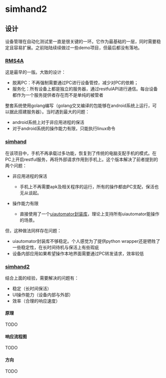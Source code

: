 # simhand2

## 设计

设备管理在自动化测试里一直是很关键的一环。它作为最基础的一层，同时需要稳定且容易扩展。之前陆陆续续做过一些demo项目，但最后都没有落地。

### [RMS4A](https://github.com/williamfzc/RMS4A)

这是最早的一版。大致的设计：

- 脱离PC：不再强制需要通过PC进行设备管控，减少对PC的依赖；
- 服务化：所有设备上都是独立的服务器，通过restfulAPI进行通信。每台设备都作为一个服务提供者存在而不是单纯的被管者

整套系统使用golang编写（golang交叉编译的包能够在android系统上运行，可以据此搭建服务器）。当时遇到最大的问题：

- android系统上对于非应用进程的保活
- 对于android系统的操作能力有限，只能执行linux命令

### [simhand](https://github.com/williamfzc/simhand)

在该项目中，手机不再承载过多功能，恢复到了传统的电脑支配手机的模式。在PC上开启restful服务，再将外部请求作用到手机上。这个版本解决了前者提到的两个问题：

- 非应用进程的保活
    - 手机上不再需要apk及相关程序的运行，所有的操作都由PC支配，保活也无从谈起。

- 操作能力有限
    - 直接使用了一个[uiautomator封装库](https://github.com/openatx/uiautomator2)，理论上支持所有uiautomator能操作的场景。

但，这种做法同样存在问题：

- uiautomator封装库不够稳定。个人感觉为了提供python wrapper还是牺牲了一些稳定性，在长时间待机与保活上有些瑕疵
- 设备内部应用如果希望操作本地界面需要通过PC转发请求，效率较低

### [simhand2](https://github.com/williamfzc/simhand2)

结合上面的经验，需要解决的问题有：

- 稳定（长时间保活）
- UI操作能力（设备内部与外部）
- 效率（合理的响应速度）

#### 原理

TODO

#### 响应流程图

TODO

#### 方向

TODO
